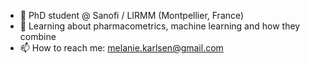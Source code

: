 - 🔭 PhD student @ Sanofi / LIRMM (Montpellier, France)
- 🌱 Learning about pharmacometrics, machine learning and how they combine
- 📫 How to reach me: melanie.karlsen@gmail.com
